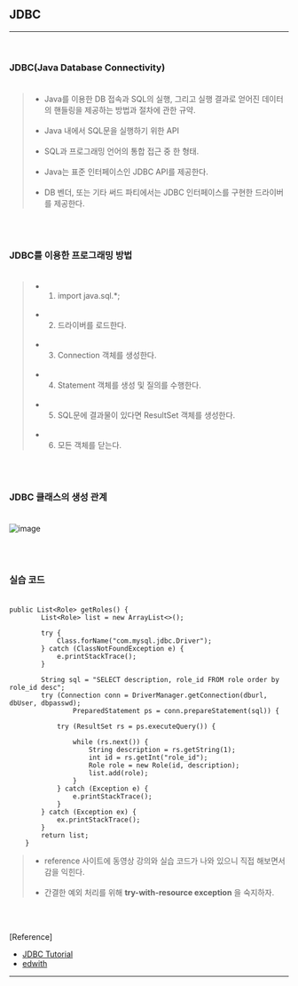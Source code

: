JDBC
----

---

<br>

### JDBC(Java Database Connectivity)<br><br>

> -	Java를 이용한 DB 접속과 SQL의 실행, 그리고 실행 결과로 얻어진 데이터의 핸들링을 제공하는 방법과 절차에 관한 규약.<br><br>
> -	Java 내에서 SQL문을 실행하기 위한 API<br><br>
> -	SQL과 프로그래밍 언어의 통합 접근 중 한 형태.<br><br>
> -	Java는 표준 인터페이스인 JDBC API를 제공한다.<br><br>
> -	DB 벤더, 또는 기타 써드 파티에서는 JDBC 인터페이스를 구현한 드라이버를 제공한다.

<br><br>

### JDBC를 이용한 프로그래밍 방법<br><br>

> -	1. import java.sql.*;<br><br>
> -	2. 드라이버를 로드한다.<br><br>
> -	3. Connection 객체를 생성한다.<br><br>
> -	4. Statement 객체를 생성 및 질의를 수행한다.<br><br>
> -	5. SQL문에 결과물이 있다면 ResultSet 객체를 생성한다.<br><br>
> -	6. 모든 객체를 닫는다.

<br><br>

### JDBC 클래스의 생성 관계<br><br>

![image](https://user-images.githubusercontent.com/56240505/69848520-ab489100-12bd-11ea-8f6e-dbfe83b1158f.png)

<br><br>

### 실습 코드<br><br>

```
public List<Role> getRoles() {
        List<Role> list = new ArrayList<>();

        try {
            Class.forName("com.mysql.jdbc.Driver");
        } catch (ClassNotFoundException e) {
            e.printStackTrace();
        }

        String sql = "SELECT description, role_id FROM role order by role_id desc";
        try (Connection conn = DriverManager.getConnection(dburl, dbUser, dbpasswd);
                PreparedStatement ps = conn.prepareStatement(sql)) {

            try (ResultSet rs = ps.executeQuery()) {

                while (rs.next()) {
                    String description = rs.getString(1);
                    int id = rs.getInt("role_id");
                    Role role = new Role(id, description);
                    list.add(role);
                }
            } catch (Exception e) {
                e.printStackTrace();
            }
        } catch (Exception ex) {
            ex.printStackTrace();
        }
        return list;
    }
```

> -	reference 사이트에 동영상 강의와 실습 코드가 나와 있으니 직접 해보면서 감을 익힌다.<br><br>
> -	간결한 예외 처리를 위해 **try-with-resource exception** 을 숙지하자.

<br><br>

[Reference]

-	[JDBC Tutorial](https://docs.oracle.com/javase/tutorial/jdbc/basics/index.html)<br>
-	[edwith](https://www.edwith.org/boostcourse-web/lecture/20653/)

---
